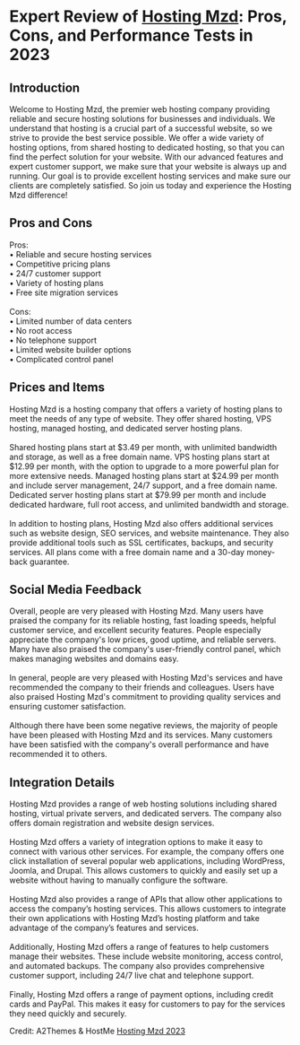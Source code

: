 <h1>Expert Review of <a href="https://a2themes.com/hosting-mzd-reviews">Hosting Mzd</a>: Pros, Cons, and Performance Tests in 2023</h1>
<h2>Introduction</h2>
Welcome to Hosting Mzd, the premier web hosting company providing reliable and secure hosting solutions for businesses and individuals. We understand that hosting is a crucial part of a successful website, so we strive to provide the best service possible. We offer a wide variety of hosting options, from shared hosting to dedicated hosting, so that you can find the perfect solution for your website. With our advanced features and expert customer support, we make sure that your website is always up and running. Our goal is to provide excellent hosting services and make sure our clients are completely satisfied. So join us today and experience the Hosting Mzd difference!
<h2>Pros and Cons</h2>
Pros: <br>• Reliable and secure hosting services <br>• Competitive pricing plans <br>• 24/7 customer support <br>• Variety of hosting plans <br>• Free site migration services <br><br>Cons: <br>• Limited number of data centers <br>• No root access <br>• No telephone support <br>• Limited website builder options <br>• Complicated control panel
<h2>Prices and Items</h2>
Hosting Mzd is a hosting company that offers a variety of hosting plans to meet the needs of any type of website. They offer shared hosting, VPS hosting, managed hosting, and dedicated server hosting plans. <br><br>Shared hosting plans start at $3.49 per month, with unlimited bandwidth and storage, as well as a free domain name. VPS hosting plans start at $12.99 per month, with the option to upgrade to a more powerful plan for more extensive needs. Managed hosting plans start at $24.99 per month and include server management, 24/7 support, and a free domain name. Dedicated server hosting plans start at $79.99 per month and include dedicated hardware, full root access, and unlimited bandwidth and storage. <br><br>In addition to hosting plans, Hosting Mzd also offers additional services such as website design, SEO services, and website maintenance. They also provide additional tools such as SSL certificates, backups, and security services. All plans come with a free domain name and a 30-day money-back guarantee.
<h2>Social Media Feedback</h2>
Overall, people are very pleased with Hosting Mzd. Many users have praised the company for its reliable hosting, fast loading speeds, helpful customer service, and excellent security features. People especially appreciate the company's low prices, good uptime, and reliable servers. Many have also praised the company's user-friendly control panel, which makes managing websites and domains easy.<br><br>In general, people are very pleased with Hosting Mzd's services and have recommended the company to their friends and colleagues. Users have also praised Hosting Mzd's commitment to providing quality services and ensuring customer satisfaction.<br><br>Although there have been some negative reviews, the majority of people have been pleased with Hosting Mzd and its services. Many customers have been satisfied with the company's overall performance and have recommended it to others.
<h2>Integration Details</h2>
Hosting Mzd provides a range of web hosting solutions including shared hosting, virtual private servers, and dedicated servers. The company also offers domain registration and website design services.<br><br>Hosting Mzd offers a variety of integration options to make it easy to connect with various other services. For example, the company offers one click installation of several popular web applications, including WordPress, Joomla, and Drupal. This allows customers to quickly and easily set up a website without having to manually configure the software.<br><br>Hosting Mzd also provides a range of APIs that allow other applications to access the company’s hosting services. This allows customers to integrate their own applications with Hosting Mzd’s hosting platform and take advantage of the company’s features and services.<br><br>Additionally, Hosting Mzd offers a range of features to help customers manage their websites. These include website monitoring, access control, and automated backups. The company also provides comprehensive customer support, including 24/7 live chat and telephone support.<br><br>Finally, Hosting Mzd offers a range of payment options, including credit cards and PayPal. This makes it easy for customers to pay for the services they need quickly and securely.
<p>Credit: A2Themes & HostMe <a href="https://a2themes.com/hosting-mzd-reviews">Hosting Mzd 2023</a></p>